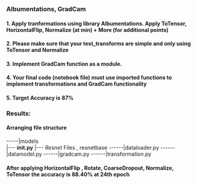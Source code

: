 ### Albumentations, GradCam 
#### 1.	Apply tranformations using library Albumentations. Apply ToTensor, HorizontalFlip, Normalize (at min) + More (for additional points)
#### 2.	Please make sure that your test_transforms are simple and only using ToTensor and Normalize
#### 3.	Implement GradCam function as a module.
#### 4.	Your final code (notebook file) must use imported functions to implement transformations and GradCam functionality
#### 5.	Target Accuracy is 87%

### Results:
#### Arranging file structure

-----|models </br>
	|---  __init.py__
	|--- *Resnet* Files , resnetbase
------|dataloader.py
------|datamodel.py
------|gradcam.py
------|transformation.py

#### After applying HorizontalFlip , Rotate, CoarseDropout, Normalize, ToTensor the accuracy is 88.40% at 24th epoch
